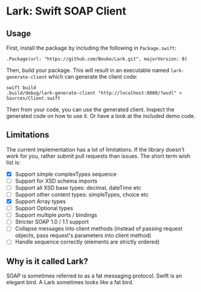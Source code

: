 Lark: Swift SOAP Client
=======================

Usage
-----

First, install the package by including the following in `Package.swift`:

    .Package(url: "https://github.com/Bouke/Lark.git", majorVersion: 0)

Then, build your package. This will result in an executable named `lark-generate-client` which can generate the client code:

    swift build
    .build/debug/lark-generate-client "http://localhost:8000/?wsdl" > Sources/Client.swift

Then from your code, you can use the generated client. Inspect the generated code on how to use it. Or have a look at the included demo code.

Limitations
-----------

The current implementation has a lot of limitations. If the library doesn't work for you, rather submit pull requests than issues. The short term wish list is:

* [x] Support simple complexTypes sequence
* [ ] Support for XSD schema imports
* [ ] Support all XSD base types: decimal, dateTime etc
* [ ] Support other content types: simpleTypes, choice etc
* [x] Support Array types
* [ ] Support Optional types
* [ ] Support multiple ports / bindings
* [ ] Stricter SOAP 1.0 / 1.1 support
* [ ] Collapse messages into client methods (instead of passing request objects, pass request's parameters into client method)
* [ ] Handle sequence correctly (elements are strictly ordered)

Why is it called Lark?
----------------------

SOAP is sometimes referred to as a fat messaging protocol. Swift is an elegant bird. A Lark sometimes looks like a fat bird.
